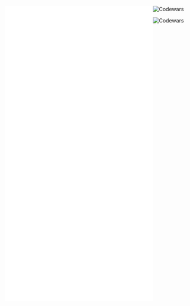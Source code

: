[<img align="left" width="400" alt="if you see this, it means my metrics are not working" src="https://github.com/rudikrudik/rudikrudik/blob/main/github-metrics.svg">](https://github.com/rudikrudik/rudikrudik)

![Codewars](https://github.r2v.ch/codewars?user=rudik_rudik&theme=light&top_languages=true&animation=false&hide_clan=true)

![Codewars](https://github.r2v.ch/codewars?user=USERNAME&top_languages=true)
